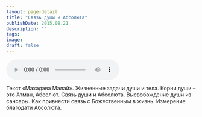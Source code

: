 ```yaml
---
layout: page-detail
title: "Связь души и Абсолюта"
publishDate: 2015.08.21
description: ""
tags:
image:
draft: false
---
```


<audio title="2015.08.21 - Связь души и Абсолюта.mp3" src="/upload/iblock/963/9635af15a6d793c4397823a8c109f4d1.mp3" controls=""></audio>

 Текст «Махадэва Малай». Жизненные задачи души и тела. Корни души – это Атман, Абсолют. Связь души и Абсолюта. Высвобождение души из сансары. Как привнести связь с Божественным в жизнь. Измерение благодати Абсолюта. 

  
